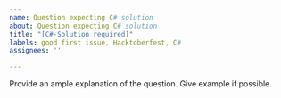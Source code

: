 ```yaml
---
name: Question expecting C# solution
about: Question expecting C# solution
title: "[C#-Solution required]"
labels: good first issue, Hacktoberfest, C#
assignees: ''

---
```


Provide an ample explanation of the question.
Give example if possible.
